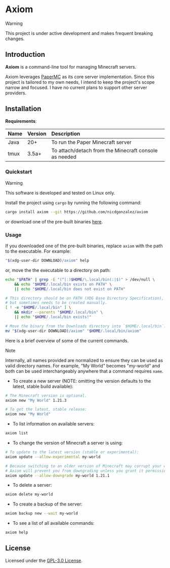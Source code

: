 # Axiom

> [!WARNING]
> This project is under active development and makes frequent breaking changes.

## Introduction

**Axiom** is a command-line tool for managing Minecraft servers.

Axiom leverages [PaperMC] as its core server implementation. Since this project
is tailored to my own needs, I intend to keep the project's scope narrow
and focused. I have no current plans to support other server providers.

## Installation

**Requirements**:

| Name | Version | Description |
|:-----|:--------|:------------|
| Java | 20+ | To run the Paper Minecraft server
| tmux | 3.5a+ | To attach/detach from the Minecraft console as needed

### Quickstart

> [!WARNING]
> This software is developed and tested on Linux only.

Install the project using `cargo` by running the following command:

```bash
cargo install axiom --git https://github.com/nicdgonzalez/axiom
```

or download one of the pre-built binaries [here].

### Usage

If you downloaded one of the pre-built binaries, replace `axiom` with the path
to the executable. For example:

```bash
"$(xdg-user-dir DOWNLOAD)/axiom" help
```

or, move the the executable to a directory on path:

```bash
echo "$PATH" | grep -E "(^|:)$HOME/\.local/bin(:|$)" > /dev/null \
    && echo "$HOME/.local/bin exists on PATH" \
    || echo "$HOME/.local/bin does not exist on PATH"

# This directory should be on PATH (XDG Base Directory Specification),
# but sometimes needs to be created manually.
[ ! -e "$HOME/.local/bin" ] \
    && mkdir --parents "$HOME/.local/bin" \
    || echo "$HOME/.local/bin exists!"

# Move the binary from the Downloads directory into `$HOME/.local/bin`.
mv "$(xdg-user-dir DOWNLOAD)/axiom" "$HOME/.local/bin/axiom"
```

Here is a brief overview of some of the current commands.

> [!NOTE]
> Internally, all names provided are normalized to ensure they can be used
> as valid directory names. For example, "My World" becomes "my-world" and both
> can be used interchangeably anywhere that a command requires `name`.

- To create a new server (NOTE: omitting the version defaults to the latest,
  stable build available):

```bash
# The Minecraft version is optional.
axiom new "My World" 1.21.3

# To get the latest, stable release:
axiom new "My World"
```

- To list information on available servers:

```bash
axiom list
```

- To change the version of Minecraft a server is using:

```bash
# To update to the latest version (stable or experimental):
axiom update --allow-experimental my-world

# Because switching to an older version of Minecraft may corrupt your world,
# Axiom will prevent you from downgrading unless you grant it permission:
axiom update --allow-downgrade my-world 1.21.1
```

- To delete a server:

```bash
axiom delete my-world
```

- To create a backup of the server:

```bash
axiom backup new --wait my-world
```

- To see a list of all available commands:

```bash
axiom help
```

## License

Licensed under the [GPL-3.0 License].

[PaperMC]: https://papermc.io/
[here]: https://github.com/nicdgonzalez/axiom/releases
[GPL-3.0 License]: https://www.gnu.org/licenses/gpl-3.0.html
